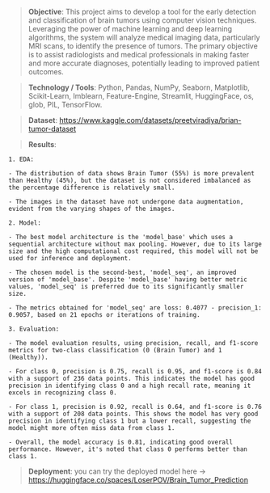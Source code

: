 >**Objective**: This project aims to develop a tool for the early detection and classification of brain
tumors using computer vision techniques. Leveraging the power of machine learning and deep learning
algorithms, the system will analyze medical imaging data, particularly MRI scans, to identify the presence of
tumors. The primary objective is to assist radiologists and medical professionals in making faster and more
accurate diagnoses, potentially leading to improved patient outcomes.

>**Technology / Tools**: Python, Pandas, NumPy, Seaborn, Matplotlib, Scikit-Learn, Imblearn, Feature-Engine,
Streamlit, HuggingFace, os, glob, PIL, TensorFlow.

>**Dataset**: https://www.kaggle.com/datasets/preetviradiya/brian-tumor-dataset

>**Results**: 

    1. EDA:

    - The distribution of data shows Brain Tumor (55%) is more prevalent than Healthy (45%), but the dataset is not considered imbalanced as the percentage difference is relatively small.

    - The images in the dataset have not undergone data augmentation, evident from the varying shapes of the images.

    2. Model:

    - The best model architecture is the 'model_base' which uses a sequential architecture without max pooling. However, due to its large size and the high computational cost required, this model will not be used for inference and deployment.

    - The chosen model is the second-best, 'model_seq', an improved version of 'model_base'. Despite 'model_base' having better metric values, 'model_seq' is preferred due to its significantly smaller size.

    - The metrics obtained for 'model_seq' are loss: 0.4077 - precision_1: 0.9057, based on 21 epochs or iterations of training.

    3. Evaluation:

    - The model evaluation results, using precision, recall, and f1-score metrics for two-class classification (0 (Brain Tumor) and 1 (Healthy)).

    - For class 0, precision is 0.75, recall is 0.95, and f1-score is 0.84 with a support of 236 data points. This indicates the model has good precision in identifying class 0 and a high recall rate, meaning it excels in recognizing class 0.

    - For class 1, precision is 0.92, recall is 0.64, and f1-score is 0.76 with a support of 208 data points. This shows the model has very good precision in identifying class 1 but a lower recall, suggesting the model might more often miss data from class 1.

    - Overall, the model accuracy is 0.81, indicating good overall performance. However, it's noted that class 0 performs better than class 1.

>**Deployment**: you can try the deployed model here -> https://huggingface.co/spaces/LoserPOV/Brain_Tumor_Prediction
